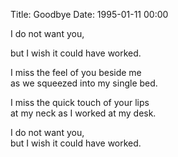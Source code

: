 Title: Goodbye
Date: 1995-01-11 00:00

I do not want you,  

but I wish it could have worked.  

I miss the feel of you beside me  
as we squeezed into my single bed.  

I miss the quick touch of your lips  
at my neck as I worked at my desk.  

I do not want you,  
but I wish it could have worked.  

